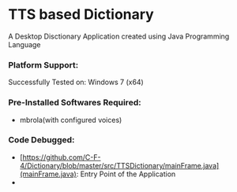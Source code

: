 # TTS based Dictionary
A Desktop Disctionary Application created using Java Programming Language

### Platform Support: 
Successfully Tested on: Windows 7 (x64)

### Pre-Installed Softwares Required:
* mbrola(with configured voices)

### Code Debugged:
* [https://github.com/C-F-4/Dictionary/blob/master/src/TTSDictionary/mainFrame.java](mainFrame.java): Entry Point of the Application
* 
